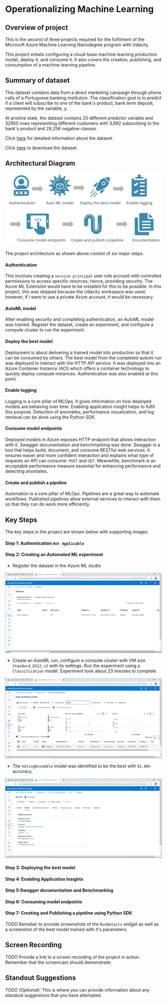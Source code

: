 
# Operationalizing Machine Learning

## Overview of project
This is the second of three projects required for the fulfilment of the Microsoft Azure Machine Learning Nanodegree program with Udacity.

This project entails configuring a cloud-base machine learning production model, deploy it, and consume it. It also covers the creation, publishing, and consumption of a machine learning pipeline.

## Summary of dataset
This dataset contains data from a direct marketing campaign through phone calls of a Portuguese banking institution. The classification goal is to predict if a client will subscribe to one of the bank's product, bank term deposit, represented by the variable, y. 
	
At pristine state, the dataset contains 20 different predictor variable and 32950 rows representing different customers with 3,692 subscribing to the bank's product and 29,258 negative classes.

Click [here](https://archive.ics.uci.edu/ml/datasets/bank+marketing) for detailed information about the dataset.

Click [here](https://automlsamplenotebookdata.blob.core.windows.net/automl-sample-notebook-data/bankmarketing_train.csv) to download the dataset.


## Architectural Diagram

![Project Architecture](Images/architecture.png)

The project architecture as shown above consist of six major steps.
#### Authentication
This involves creating a ``service principal`` user role account with controlled permissions to access specific resorces; hence, providing security. The Azure ML Extension would have to be installed for this to be possible. In this project, this was skipped because the Udacity workspace was used; however, if i were to use a private Azure account, it would be necessary.

#### AutoML model
After enabling security and completing authentication, an AutoML model was trained. Register the dataset, create an experiment, and configure a compute cluster to run the experiment.

#### Deploy the best model
Deployment is about delivering a trained model into production so that it can be consumed by others. The best model from the completed automl run was deployed to interact with the HTTP API service. It was deployed into an Azure Container Instance (ACI) which offers a container technology to quickly deploy compute instances. Authentication was also enabled at this point. 

#### Enable logging
Logging is a core pillar of MLOps. It gives information on how deployed models are behaving over time. Enabling application insight helps to fulfil this purpose. Detection of anomalies, performance visualization, and log retrieval can be done using the Python SDK.

#### Consume model endpoints
Deployed models in Azure exposes HTTP endpoint that allows interaction with it. Swagger documentation and benchmarking was done. Swagger is a tool that helps build, document, and consume RESTful web services. It ensures easier and more confident interaction and explains what type of requests an API can consume: ``POST`` and ``GET``. Meanwhile, benchmark is an acceptable performance measure essential for enhancing performance and detecting anomalies.

#### Create and publish a pipeline
Automation is a core pillar of MLOps. Pipelines are a great way to automate workflows. Published pipelines allow external services to interact with them so that they can do work more efficiently.

## Key Steps
The key steps in the project are shown below with supporting images.

#### Step 1: Authentication ``Not Applicable``

#### Step 2: Creating an Automated ML experiment

*   Register the dataset in the Azure ML studio

![Bank Marketing Dataset](Images/reg_dataset.png)

*   Create an AutoML run, configure a compute cluster with VM size ``Standard_DS12_v2`` with its settings. Run the experiment using a ``Classification`` model. Experiment took about 23 minutes to complete.

![Completed experiment run](Images/exp_complete.png)

*   The ``VotingEnsemble`` model was identified to be the best with ``91.86%`` accuracy.

![Best model](Images/best_model.png)

#### Step 3: Deploying the best model

#### Step 4: Enabling Application Insights

#### Step 5:Swagger documentation and Benchmarking

#### Step 6: Consuming model endpoints

#### Step 7: Creating and Publishing a pipeline using Python SDK

*TODO* Remeber to provide screenshots of the `RunDetails` widget as well as a screenshot of the best model trained with it's parameters.

## Screen Recording
*TODO* Provide a link to a screen recording of the project in action. Remember that the screencast should demonstrate:

## Standout Suggestions
*TODO (Optional):* This is where you can provide information about any standout suggestions that you have attempted.
